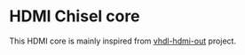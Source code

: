 HDMI Chisel core 
================

This HDMI core is mainly inspired from
[vhdl-hdmi-out](https://github.com/fcayci/vhdl-hdmi-out) project.
